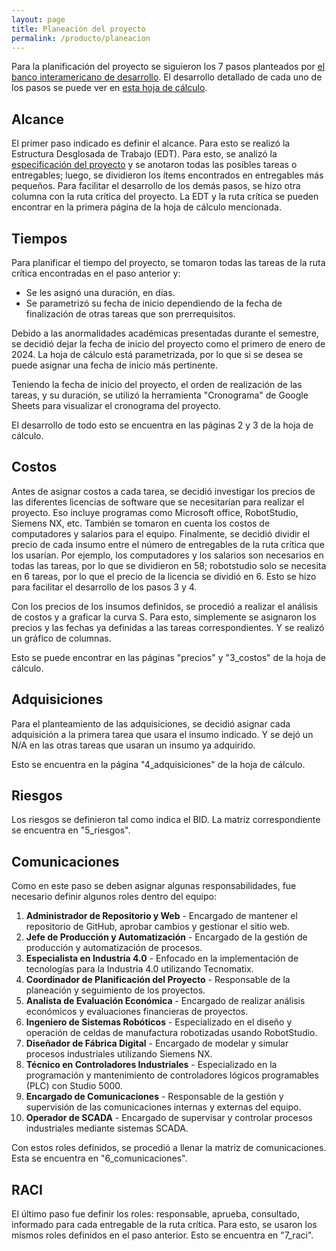 ```yaml
---
layout: page
title: Planeación del proyecto
permalink: /producto/planeacion
---
```


Para la planificación del proyecto se siguieron los 7 pasos planteados por [el banco interamericano de desarrollo](http://www.pm4rglobal.org/). El desarrollo detallado de cada uno de los pasos se puede ver en [esta hoja de cálculo](https://github.com/dramirezch-UN/apm/blob/main/producto/planeacion/7_pasos.xlsx).

## Alcance

El primer paso indicado es definir el alcance. Para esto se realizó la Estructura Desglosada de Trabajo (EDT). Para esto, se analizó la [especificación del proyecto](https://drive.google.com/file/d/1n-xfzP6dzglZlWPY1H2SkVO09-8GEFPX/view?usp=drive_link) y se anotaron todas las posibles tareas o entregables; luego, se dividieron los ítems encontrados en entregables más pequeños. Para facilitar el desarrollo de los demás pasos, se hizo otra columna con la ruta crítica del proyecto. La EDT y la ruta crítica se pueden encontrar en la primera página de la hoja de cálculo mencionada.

## Tiempos

Para planificar el tiempo del proyecto, se tomaron todas las tareas de la ruta crítica encontradas en el paso anterior y:
- Se les asignó una duración, en días.
- Se parametrizó su fecha de inicio dependiendo de la fecha de finalización de otras tareas que son prerrequisitos.

Debido a las anormalidades académicas presentadas durante el semestre, se decidió dejar la fecha de inicio del proyecto como el primero de enero de 2024. La hoja de cálculo está parametrizada, por lo que si se desea se puede asignar una fecha de inicio más pertinente. 

Teniendo la fecha de inicio del proyecto, el orden de realización de las tareas, y su duración, se utilizó la herramienta "Cronograma" de Google Sheets para visualizar el cronograma del proyecto.

El desarrollo de todo esto se encuentra en las páginas 2 y 3 de la hoja de cálculo.

## Costos

Antes de asignar costos a cada tarea, se decidió investigar los precios de las diferentes licencias de software que se necesitarían para realizar el proyecto. Eso incluye programas como Microsoft office, RobotStudio, Siemens NX, etc. También se tomaron en cuenta los costos de computadores y salarios para el equipo. Finalmente, se decidió dividir el precio de cada insumo entre el número de entregables de la ruta crítica que los usarían. Por ejemplo, los computadores y los salarios son necesarios en todas las tareas, por lo que se dividieron en 58; robotstudio solo se necesita en 6 tareas, por lo que el precio de la licencia se dividió en 6. Esto se hizo para facilitar el desarrollo de los pasos 3 y 4.

Con los precios de los insumos definidos, se procedió a realizar el análisis de costos y a graficar la curva S. Para esto, simplemente se asignaron los precios y las fechas ya definidas a las tareas correspondientes. Y se realizó un gráfico de columnas.

Esto se puede encontrar en las páginas "precios" y "3_costos" de la hoja de cálculo.

## Adquisiciones

Para el planteamiento de las adquisiciones, se decidió asignar cada adquisición a la primera tarea que usara el insumo indicado. Y se dejó un N/A en las otras tareas que usaran un insumo ya adquirido.

Esto se encuentra en la página "4_adquisiciones" de la hoja de cálculo.

## Riesgos

Los riesgos se definieron tal como indica el BID. La matriz correspondiente se encuentra en "5_riesgos".

## Comunicaciones

Como en este paso se deben asignar algunas responsabilidades, fue necesario definir algunos roles dentro del equipo:

1. **Administrador de Repositorio y Web** - Encargado de mantener el repositorio de GitHub, aprobar cambios y gestionar el sitio web.
2. **Jefe de Producción y Automatización** - Encargado de la gestión de producción y automatización de procesos.
3. **Especialista en Industria 4.0** - Enfocado en la implementación de tecnologías para la Industria 4.0 utilizando Tecnomatix.
4. **Coordinador de Planificación del Proyecto** - Responsable de la planeación y seguimiento de los proyectos.
5. **Analista de Evaluación Económica** - Encargado de realizar análisis económicos y evaluaciones financieras de proyectos.
6. **Ingeniero de Sistemas Robóticos** - Especializado en el diseño y operación de celdas de manufactura robotizadas usando RobotStudio.
7. **Diseñador de Fábrica Digital** - Encargado de modelar y simular procesos industriales utilizando Siemens NX.
8. **Técnico en Controladores Industriales** - Especializado en la programación y mantenimiento de controladores lógicos programables (PLC) con Studio 5000.
9. **Encargado de Comunicaciones** - Responsable de la gestión y supervisión de las comunicaciones internas y externas del equipo.
10. **Operador de SCADA** - Encargado de supervisar y controlar procesos industriales mediante sistemas SCADA.

Con estos roles definidos, se procedió a llenar la matriz de comunicaciones. Esta se encuentra en "6_comunicaciones".

## RACI

El último paso fue definir los roles: responsable, aprueba, consultado, informado para cada entregable de la ruta crítica. Para esto, se usaron los mismos roles definidos en el paso anterior. Esto se encuentra en "7_raci".
